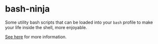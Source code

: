 # bash-ninja

Some utility bash scripts that can be loaded into your `bash` profile to make your life inside the shell, more enjoyable.

[See here](docs/index.md) for more information.